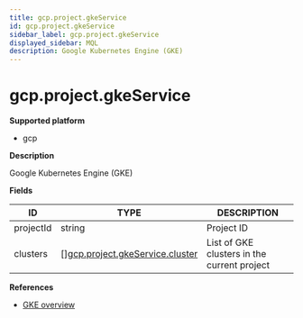 ```yaml
---
title: gcp.project.gkeService
id: gcp.project.gkeService
sidebar_label: gcp.project.gkeService
displayed_sidebar: MQL
description: Google Kubernetes Engine (GKE)
---
```


# gcp.project.gkeService

**Supported platform**

- gcp

**Description**

Google Kubernetes Engine (GKE)

**Fields**

| ID        | TYPE                                                                          | DESCRIPTION                                 |
| --------- | ----------------------------------------------------------------------------- | ------------------------------------------- |
| projectId | string                                                                        | Project ID                                  |
| clusters  | &#91;&#93;[gcp.project.gkeService.cluster](gcp.project.gkeservice.cluster.md) | List of GKE clusters in the current project |

**References**

- [GKE overview](https://cloud.google.com/kubernetes-engine/docs/concepts/kubernetes-engine-overview)
